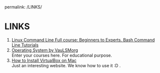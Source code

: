    permalink: /LINKS/



# LINKS

1. [Linux Command Line Full course: Beginners to Experts. Bash Command Line Tutorials](https://www.youtube.com/watch?v=2PGnYjbYuUo)<br>
2. [Operating System by VauLSMorg](https://os.vlsm.org/)<br>
   Enter your courses here. For educational purpose. 
3. [How to Install VirtualBox on Mac](https://www.youtube.com/watch?v=hd0Lbtly41Y)<br>
   Just an interesting website. We know how to use it :D .
